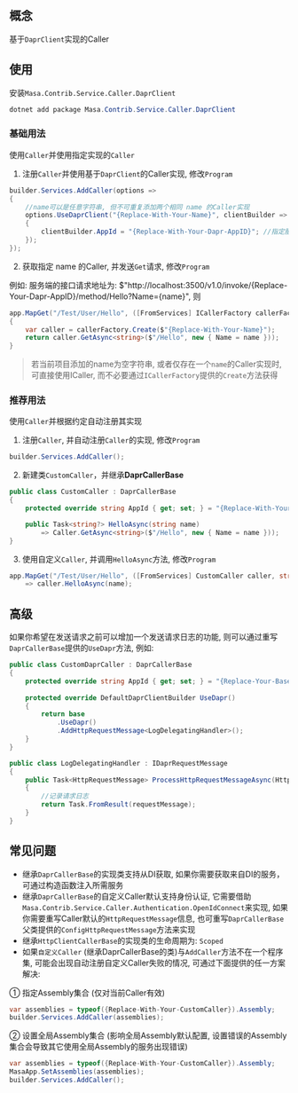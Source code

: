 ## 概念

基于`DaprClient`实现的Caller

## 使用

安装`Masa.Contrib.Service.Caller.DaprClient`

``` powershell
dotnet add package Masa.Contrib.Service.Caller.DaprClient
```

### 基础用法

使用`Caller`并使用指定实现的`Caller`

1. 注册`Caller`并使用基于`DaprClient`的Caller实现, 修改`Program`

```csharp
builder.Services.AddCaller(options =>
{
    //name可以是任意字符串, 但不可重复添加两个相同 name 的Caller实现
    options.UseDaprClient("{Replace-With-Your-Name}", clientBuilder =>
    {
        clientBuilder.AppId = "{Replace-With-Your-Dapr-AppID}"; //指定服务对应Sidecar的AppId
    });
});
```

2. 获取指定 name 的Caller, 并发送`Get`请求, 修改`Program`

例如: 服务端的接口请求地址为: $"http://localhost:3500/v1.0/invoke/{Replace-Your-Dapr-AppID}/method/Hello?Name={name}", 则

```csharp
app.MapGet("/Test/User/Hello", ([FromServices] ICallerFactory callerFactory, string name)
{
    var caller = callerFactory.Create($"{Replace-With-Your-Name}");
    return caller.GetAsync<string>($"/Hello", new { Name = name }));
}
```

> 若当前项目添加的name为空字符串, 或者仅存在一个`name`的Caller实现时, 可直接使用ICaller, 而不必要通过`ICallerFactory`提供的`Create`方法获得

### 推荐用法

使用`Caller`并根据约定自动注册其实现

1. 注册`Caller`, 并自动注册`Caller`的实现, 修改`Program`

```csharp
builder.Services.AddCaller();
```

2. 新建类`CustomCaller`，并继承**DaprCallerBase**

```csharp
public class CustomCaller : DaprCallerBase
{
    protected override string AppId { get; set; } = "{Replace-With-Your-Dapr-AppID}";

    public Task<string?> HelloAsync(string name)
        => Caller.GetAsync<string>($"/Hello", new { Name = name }));
}
```

3. 使用自定义`Caller`, 并调用`HelloAsync`方法, 修改`Program`

```csharp
app.MapGet("/Test/User/Hello", ([FromServices] CustomCaller caller, string name)
    => caller.HelloAsync(name);
```

## 高级

如果你希望在发送请求之前可以增加一个发送请求日志的功能, 则可以通过重写`DaprCallerBase`提供的`UseDapr`方法, 例如:

```csharp
public class CustomDaprCaller : DaprCallerBase
{
    protected override string AppId { get; set; } = "{Replace-Your-BaseAddress}";
    
    protected override DefaultDaprClientBuilder UseDapr()
    {
        return base
            .UseDapr()
            .AddHttpRequestMessage<LogDelegatingHandler>();
    }
}

public class LogDelegatingHandler : IDaprRequestMessage
{
    public Task<HttpRequestMessage> ProcessHttpRequestMessageAsync(HttpRequestMessage requestMessage)
    {
        //记录请求日志
        return Task.FromResult(requestMessage);
    }
}
```

## 常见问题

* 继承`DaprCallerBase`的实现类支持从DI获取, 如果你需要获取来自DI的服务，可通过构造函数注入所需服务
* 继承`DaprCallerBase`的自定义Caller默认支持身份认证, 它需要借助`Masa.Contrib.Service.Caller.Authentication.OpenIdConnect`来实现, 如果你需要重写Caller默认的`HttpRequestMessage`信息, 也可重写`DaprCallerBase`父类提供的`ConfigHttpRequestMessage`方法来实现
* 继承`HttpClientCallerBase`的实现类的生命周期为: `Scoped`
* 如果`自定义Caller` (继承DaprCallerBase的类)与`AddCaller`方法不在一个程序集, 可能会出现自动注册自定义Caller失败的情况, 可通过下面提供的任一方案解决:

① 指定Assembly集合 (仅对当前Caller有效)
```csharp
var assemblies = typeof({Replace-With-Your-CustomCaller}).Assembly;
builder.Services.AddCaller(assemblies);
```

② 设置全局Assembly集合 (影响全局Assembly默认配置, 设置错误的Assembly集合会导致其它使用全局Assembly的服务出现错误)

```csharp
var assemblies = typeof({Replace-With-Your-CustomCaller}).Assembly;
MasaApp.SetAssemblies(assemblies);
builder.Services.AddCaller();
```